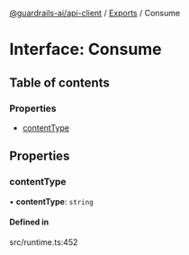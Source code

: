 [@guardrails-ai/api-client](../README.md) / [Exports](../modules.md) / Consume

# Interface: Consume

## Table of contents

### Properties

- [contentType](Consume.md#contenttype)

## Properties

### contentType

• **contentType**: `string`

#### Defined in

src/runtime.ts:452
